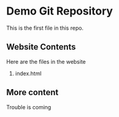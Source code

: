 # Demo Git Repository

This is the first file in this repo.

## Website Contents

Here are the files in the website

1. index.html

## More content

Trouble is coming
